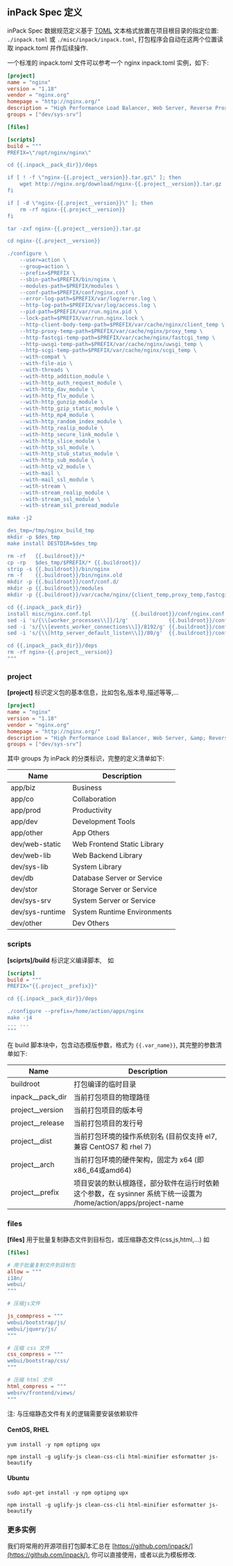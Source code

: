 ## inPack Spec 定义

inPack Spec 数据规范定义基于 [TOML](https://github.com/toml-lang/toml) 文本格式放置在项目根目录的指定位置: ```./inpack.toml``` 或 ```./misc/inpack/inpack.toml```, 打包程序会自动在这两个位置读取 inpack.toml 并作后续操作.

一个标准的 inpack.toml 文件可以参考一个 nginx inpack.toml 实例，如下:

``` toml
[project]
name = "nginx"
version = "1.18"
vendor = "nginx.org"
homepage = "http://nginx.org/"
description = "High Performance Load Balancer, Web Server, Reverse Proxy"
groups = ["dev/sys-srv"]

[files]

[scripts]
build = """
PREFIX=\"/opt/nginx/nginx\"

cd {{.inpack__pack_dir}}/deps

if [ ! -f \"nginx-{{.project__version}}.tar.gz\" ]; then
    wget http://nginx.org/download/nginx-{{.project__version}}.tar.gz
fi

if [ -d \"nginx-{{.project__version}}\" ]; then
    rm -rf nginx-{{.project__version}}
fi

tar -zxf nginx-{{.project__version}}.tar.gz

cd nginx-{{.project__version}}

./configure \
    --user=action \
    --group=action \
    --prefix=$PREFIX \
    --sbin-path=$PREFIX/bin/nginx \
    --modules-path=$PREFIX/modules \
    --conf-path=$PREFIX/conf/nginx.conf \
    --error-log-path=$PREFIX/var/log/error.log \
    --http-log-path=$PREFIX/var/log/access.log \
    --pid-path=$PREFIX/var/run.nginx.pid \
    --lock-path=$PREFIX/var/run.nginx.lock \
    --http-client-body-temp-path=$PREFIX/var/cache/nginx/client_temp \
    --http-proxy-temp-path=$PREFIX/var/cache/nginx/proxy_temp \
    --http-fastcgi-temp-path=$PREFIX/var/cache/nginx/fastcgi_temp \
    --http-uwsgi-temp-path=$PREFIX/var/cache/nginx/uwsgi_temp \
    --http-scgi-temp-path=$PREFIX/var/cache/nginx/scgi_temp \
    --with-compat \
    --with-file-aio \
    --with-threads \
    --with-http_addition_module \
    --with-http_auth_request_module \
    --with-http_dav_module \
    --with-http_flv_module \
    --with-http_gunzip_module \
    --with-http_gzip_static_module \
    --with-http_mp4_module \
    --with-http_random_index_module \
    --with-http_realip_module \
    --with-http_secure_link_module \
    --with-http_slice_module \
    --with-http_ssl_module \
    --with-http_stub_status_module \
    --with-http_sub_module \
    --with-http_v2_module \
    --with-mail \
    --with-mail_ssl_module \
    --with-stream \
    --with-stream_realip_module \
    --with-stream_ssl_module \
    --with-stream_ssl_preread_module

make -j2

des_tmp=/tmp/nginx_build_tmp
mkdir -p $des_tmp
make install DESTDIR=$des_tmp

rm -rf   {{.buildroot}}/*
cp -rp   $des_tmp/$PREFIX/* {{.buildroot}}/
strip -s {{.buildroot}}/bin/nginx
rm -f    {{.buildroot}}/bin/nginx.old
mkdir -p {{.buildroot}}/conf/conf.d/
mkdir -p {{.buildroot}}/modules
mkdir -p {{.buildroot}}/var/cache/nginx/{client_temp,proxy_temp,fastcgi_temp,uwsgi_temp,scgi_temp}

cd {{.inpack__pack_dir}}
install misc/nginx.conf.tpl             {{.buildroot}}/conf/nginx.conf
sed -i 's/{\\[worker_processes\\]}/1/g'             {{.buildroot}}/conf/nginx.conf
sed -i 's/{\\[events_worker_connections\\]}/8192/g' {{.buildroot}}/conf/nginx.conf
sed -i 's/{\\[http_server_default_listen\\]}/80/g'  {{.buildroot}}/conf/nginx.conf

cd {{.inpack__pack_dir}}/deps
rm -rf nginx-{{.project__version}}
"""
```

### project

**[project]** 标识定义包的基本信息，比如包名,版本号,描述等等,...

``` toml
[project]
name = "nginx"
version = "1.18"
vendor = "nginx.org"
homepage = "http://nginx.org/"
description = "High Performance Load Balancer, Web Server, &amp; Reverse Proxy"
groups = ["dev/sys-srv"]
```

其中 groups 为 inPack 的分类标识，完整的定义清单如下:

Name | Description
---|---
app/biz | Business
app/co | Collaboration
app/prod | Productivity
app/dev | Development Tools
app/other | App Others
dev/web-static | Web Frontend Static Library
dev/web-lib | Web Backend Library
dev/sys-lib | System Library
dev/db | Database Server or Service
dev/stor | Storage Server or Service
dev/sys-srv | System Server or Service
dev/sys-runtime | System Runtime Environments
dev/other | Dev Others

### scripts

**[sciprts]/build** 标识定义编译脚本,　如

``` toml
[scripts]
build = """
PREFIX="{{.project__prefix}}"

cd {{.inpack__pack_dir}}/deps

./configure --prefix=/home/action/apps/nginx
make -j4
... ...
"""
```

在 build 脚本块中，包含动态模版参数，格式为 ```{{.var_name}}```, 其完整的参数清单如下:

Name | Description
---|---
buildroot | 打包编译的临时目录
inpack__pack_dir | 当前打包项目的物理路径
project__version | 当前打包项目的版本号
project__release | 当前打包项目的发行号
project__dist | 当前打包环境的操作系统别名 (目前仅支持 el7, 兼容 CentOS7 和 rhel 7)
project__arch | 当前打包环境的硬件架构，固定为 x64 (即 x86_64或amd64)
project__prefix | 项目安装的默认根路径，部分软件在运行时依赖这个参数，在 sysinner 系统下统一设置为 /home/action/apps/project-name


### files

**[files]** 用于批量复制静态文件到目标包，或压缩静态文件(css,js,html,...) 如



``` toml
[files]

# 用于批量复制文件到目标包
allow = """
i18n/
webui/
"""

# 压缩js文件

js_commpress = """
webui/bootstrap/js/
webui/jquery/js/
"""

# 压缩 css 文件
css_compress = """
webui/bootstrap/css/
"""

# 压缩 html 文件
html_compress = """
websrv/frontend/views/
"""
```


注: 与压缩静态文件有关的逻辑需要安装依赖软件

#### CentOS, RHEL

``` shell
yum install -y npm optipng upx

npm install -g uglify-js clean-css-cli html-minifier esformatter js-beautify
```

#### Ubuntu

``` shell
sudo apt-get install -y npm optipng upx

npm install -g uglify-js clean-css-cli html-minifier esformatter js-beautify
```

### 更多实例

我们将常用的开源项目打包脚本汇总在 [https://github.com/inpack/](https://github.com/inpack/), 你可以直接使用，或者以此为模板修改.

